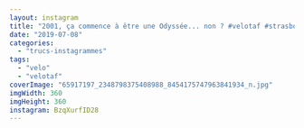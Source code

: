 ```yaml
---
layout: instagram
title: "2001, ça commence à être une Odyssée... non ? #velotaf #strasbourg"
date: "2019-07-08"
categories: 
  - "trucs-instagrammes"
tags: 
  - "velo"
  - "velotaf"
coverImage: "65917197_2348798375408988_8454175747963841934_n.jpg"
imgWidth: 360
imgHeight: 360
instagram: BzqXurfID28
---
```

